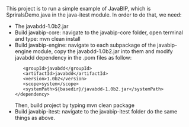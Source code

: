 This project is to run a simple example of JavaBIP, which is SpriralsDemo.java in the java-itest module.
In order to do that, we need:
* The javabdd-1.0b2.jar
* Build javabip-core: navigate to the javabip-core folder, open terminal and type: mvn clean install
* Build javabip-engine: navigate to each subpackage of the javabip-engine module, copy the javabdd-1.0b2.jar
into them and modify javabdd dependency in the .pom files as follow:
 	 ```<dependency>
		<groupId>javabdd</groupId>
		<artifactId>javabdd</artifactId>
		<version>1.0b2</version>
		<scope>system</scope>
		<systemPath>${basedir}/javabdd-1.0b2.jar</systemPath>
	 </dependency>
	 ```
	Then, build project by typing mvn clean package
* Build javabip-itest: navigate to the javabip-itest folder do the same things as above.
